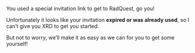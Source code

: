 You used a special invitation link to get to RadQuest, go you!

Unfortunately it looks like your invitation **expired or was already used**, so I can’t give you XRD to get you started.

But not to worry, we’ll make it as easy as we can for you to get some yourself!
